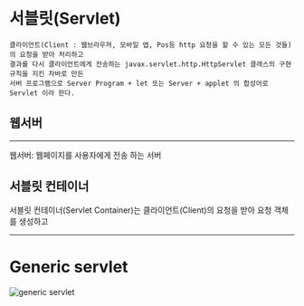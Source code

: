 # 서블릿(Servlet)

```
클라이언트(Client : 웹브라우져, 모바일 앱, Pos등 http 요청을 할 수 있는 모든 것들)의 요청을 받아 처리하고 
결과를 다시 클라이언트에게 전송하는 javax.servlet.http.HttpServlet 클래스의 구현 규칙을 지킨 자바로 만든
서버 프로그램으로 Server Program + let 또는 Server + applet 의 합성어로 Servlet 이라 한다.
```

## 웹서버

---
웹서버: 웹페이지를 사용자에게 전송 하는 서버


## 서블릿 컨테이너
서블릿 컨테이너(Servlet Container)는 클라이언트(Client)의 요청을 받아 요청 객체를 생성하고 

---

# Generic servlet
![generic servlet](https://t1.daumcdn.net/cfile/tistory/2439C34F57EA451837)
